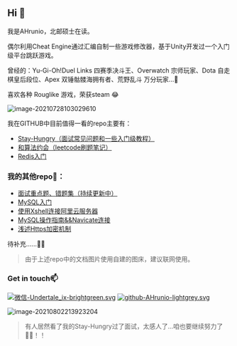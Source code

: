 ## Hi 👋

我是AHrunio，北邮硕士在读。

偶尔利用Cheat Engine通过汇编自制一些游戏修改器，基于Unity开发过一个入门级平台跳跃游戏。 

曾经的：Yu-Gi-Oh!Duel Links 四赛季决斗王、Overwatch 宗师玩家、Dota 自走棋皇后段位、Apex 双锤骷髅海拥有者、荒野乱斗 万分玩家...👾

喜欢各种 Rouglike 游戏，荣获steam 😂

![image-20210728103029610](https://gitee.com/ahrunio/pic-go-image-hosting-service/raw/master/img/image-20210728103029610.png)

我在GITHUB中目前值得一看的repo主要有：

+ [Stay-Hungry（面试常见问题和一些入门级教程）](https://github.com/AHrunio/Stay-Hungry)
+ [和算法约会（leetcode刷题笔记）](https://github.com/AHrunio/Dating-Algorithm)
+ [Redis入门](https://github.com/AHrunio/The-ABC-of-Redis)

### 我的其他repo🌱：

- [面试重点题、错题集（持续更新中）](https://github.com/AHrunio/Wrong_topic)
- [MySQL入门](https://github.com/AHrunio/MySQL-Introduction)
- [使用Xshell连接阿里云服务器](https://github.com/AHrunio/Connect-to-Alicloud-Server-Using-Xshell)
- [MySQL操作指南&&Navicate连接](https://github.com/AHrunio/MySQL-Operation-Guide)
- [浅述Https加密机制](https://github.com/AHrunio/HTTP-Encryption)


待补充......🐱‍🏍

> 由于上述repo中的文档图片使用自建的图床，建议联网使用。

### Get in touch📫

[![微信-Undertale_ix-brightgreen.svg](https://img.shields.io/badge/微信-Undertale__ix-red.svg)](https://gitee.com/ahrunio/pic-go-image-hosting-service/raw/master/img/image-20210728110120514.png)		[![github-AHrunio-lightgrey.svg](https://img.shields.io/badge/github-AHrunio-lightgrey.svg)](https://github.com/AHrunio)

![image-20210802213923204](https://gitee.com/ahrunio/pic-go-image-hosting-service/raw/master/img/image-20210802213923204.png)





> 有人居然看了我的Stay-Hungry过了面试，太感人了...咱也要继续努力了🐱‍👤！！
